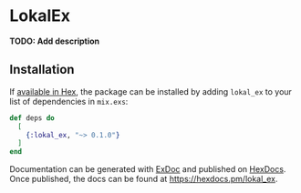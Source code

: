 # LokalEx

**TODO: Add description**

## Installation

If [available in Hex](https://hex.pm/docs/publish), the package can be installed
by adding `lokal_ex` to your list of dependencies in `mix.exs`:

```elixir
def deps do
  [
    {:lokal_ex, "~> 0.1.0"}
  ]
end
```

Documentation can be generated with [ExDoc](https://github.com/elixir-lang/ex_doc)
and published on [HexDocs](https://hexdocs.pm). Once published, the docs can
be found at <https://hexdocs.pm/lokal_ex>.

